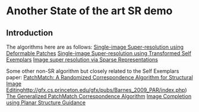 # Another State of the art SR demo

## Introduction
The algorithms here are as follows:
[Single-image Super-resolution using Deformable Patches](https://sites.google.com/site/yuzhushome/single-image-super-resolution-using-deformable-patches)
[Single-image Super-resolution using Transformed Self Exemplars](https://sites.google.com/site/jbhuang0604/publications/struct_sr)
[Image super resolution via Sparse Representations](http://www.ifp.illinois.edu/~jyang29/)

Some other non-SR algorithm but closely related to the Self Exemplars paper:
[PatchMatch: A Randomized Correspondence Algorithm for Structural Image Editing]()http://gfx.cs.princeton.edu/gfx/pubs/Barnes_2009_PAR/index.php)
[The Generalized PatchMatch Correspondence Algorithm](http://gfx.cs.princeton.edu/pubs/Barnes_2010_TGP/index.php)
[Image Completion using Planar Structure Guidance](https://github.com/jbhuang0604/StructCompletion)

